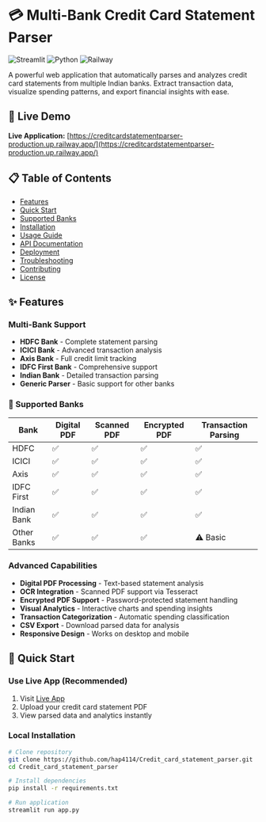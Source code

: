 # 💳 Multi-Bank Credit Card Statement Parser

![Streamlit](https://img.shields.io/badge/Streamlit-FF4B4B?style=for-square&logo=Streamlit&logoColor=white)
![Python](https://img.shields.io/badge/Python-3776AB?style=for-square&logo=python&logoColor=white)
![Railway](https://img.shields.io/badge/Railway-0B0D0E?style=for-square&logo=railway&logoColor=white)

A powerful web application that automatically parses and analyzes credit card statements from multiple Indian banks. Extract transaction data, visualize spending patterns, and export financial insights with ease.

## 🌟 Live Demo

**Live Application:** [https://creditcardstatementparser-production.up.railway.app/](https://creditcardstatementparser-production.up.railway.app/)

## 📋 Table of Contents
- [Features](#-features)
- [Quick Start](#-quick-start)
- [Supported Banks](#-supported-banks)
- [Installation](#-installation)
- [Usage Guide](#-usage-guide)
- [API Documentation](#-api-documentation)
- [Deployment](#-deployment)
- [Troubleshooting](#-troubleshooting)
- [Contributing](#-contributing)
- [License](#-license)

## ✨ Features

### Multi-Bank Support
- **HDFC Bank** - Complete statement parsing
- **ICICI Bank** - Advanced transaction analysis
- **Axis Bank** - Full credit limit tracking
- **IDFC First Bank** - Comprehensive support
- **Indian Bank** - Detailed transaction parsing
- **Generic Parser** - Basic support for other banks

### 🏦 Supported Banks

| Bank | Digital PDF | Scanned PDF | Encrypted PDF | Transaction Parsing |
|------|-------------|-------------|---------------|---------------------|
| HDFC | ✅ | ✅ | ✅ | ✅ |
| ICICI | ✅ | ✅ | ✅ | ✅ |
| Axis | ✅ | ✅ | ✅ | ✅ |
| IDFC First | ✅ | ✅ | ✅ | ✅ |
| Indian Bank | ✅ | ✅ | ✅ | ✅ |
| Other Banks | ✅ | ✅ | ✅ | ⚠️ Basic |


### Advanced Capabilities
- **Digital PDF Processing** - Text-based statement analysis
- **OCR Integration** - Scanned PDF support via Tesseract
- **Encrypted PDF Support** - Password-protected statement handling
- **Visual Analytics** - Interactive charts and spending insights
- **Transaction Categorization** - Automatic spending classification
- **CSV Export** - Download parsed data for analysis
- **Responsive Design** - Works on desktop and mobile

## 🚀 Quick Start

### Use Live App (Recommended)
1. Visit [Live App](https://creditcardstatementparser-production.up.railway.app/)
2. Upload your credit card statement PDF
3. View parsed data and analytics instantly

### Local Installation
```bash
# Clone repository
git clone https://github.com/hap4114/Credit_card_statement_parser.git
cd Credit_card_statement_parser

# Install dependencies
pip install -r requirements.txt

# Run application
streamlit run app.py

